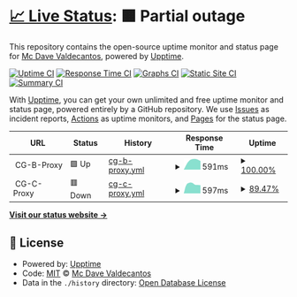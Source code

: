 # [📈 Live Status](https://mcdave029.github.io/uptime-monitoring): <!--live status--> **🟧 Partial outage**

This repository contains the open-source uptime monitor and status page for [Mc Dave Valdecantos](https://www.linkedin.com/in/mc-dave-valdecantos-10325596), powered by [Upptime](https://github.com/upptime/upptime).

[![Uptime CI](https://github.com/mcdave029/uptime-monitoring/workflows/Uptime%20CI/badge.svg)](https://github.com/upptime/upptime/actions?query=workflow%3A%22Uptime+CI%22)
[![Response Time CI](https://github.com/mcdave029/uptime-monitoring/workflows/Response%20Time%20CI/badge.svg)](https://github.com/upptime/upptime/actions?query=workflow%3A%22Response+Time+CI%22)
[![Graphs CI](https://github.com/mcdave029/uptime-monitoring/workflows/Graphs%20CI/badge.svg)](https://github.com/upptime/upptime/actions?query=workflow%3A%22Graphs+CI%22)
[![Static Site CI](https://github.com/mcdave029/uptime-monitoring/workflows/Static%20Site%20CI/badge.svg)](https://github.com/upptime/upptime/actions?query=workflow%3A%22Static+Site+CI%22)
[![Summary CI](https://github.com/mcdave029/uptime-monitoring/workflows/Summary%20CI/badge.svg)](https://github.com/upptime/upptime/actions?query=workflow%3A%22Summary+CI%22)

With [Upptime](https://upptime.js.org), you can get your own unlimited and free uptime monitor and status page, powered entirely by a GitHub repository. We use [Issues](https://github.com/mcdave029/uptime-monitoring/issues) as incident reports, [Actions](https://github.com/mcdave029/uptime-monitoring/actions) as uptime monitors, and [Pages](https://mcdave029.github.io/uptime-monitoring) for the status page.

<!--start: status pages-->
<!-- This summary is generated by Upptime (https://github.com/upptime/upptime) -->
<!-- Do not edit this manually, your changes will be overwritten -->
<!-- prettier-ignore -->
| URL | Status | History | Response Time | Uptime |
| --- | ------ | ------- | ------------- | ------ |
| <img alt="" src="https://favicons.githubusercontent.com/null" height="13"> CG-B-Proxy | 🟩 Up | [cg-b-proxy.yml](https://github.com/mcdave029/uptime-monitoring/commits/master/history/cg-b-proxy.yml) | <details><summary><img alt="Response time graph" src="./graphs/cg-b-proxy/response-time-week.png" height="20"> 591ms</summary><br><a href="https://mcdave029.github.io/uptime-monitoring/history/cg-b-proxy"><img alt="Response time 591" src="https://img.shields.io/endpoint?url=https%3A%2F%2Fraw.githubusercontent.com%2Fmcdave029%2Fuptime-monitoring%2Fmaster%2Fapi%2Fcg-b-proxy%2Fresponse-time.json"></a><br><a href="https://mcdave029.github.io/uptime-monitoring/history/cg-b-proxy"><img alt="24-hour response time 591" src="https://img.shields.io/endpoint?url=https%3A%2F%2Fraw.githubusercontent.com%2Fmcdave029%2Fuptime-monitoring%2Fmaster%2Fapi%2Fcg-b-proxy%2Fresponse-time-day.json"></a><br><a href="https://mcdave029.github.io/uptime-monitoring/history/cg-b-proxy"><img alt="7-day response time 591" src="https://img.shields.io/endpoint?url=https%3A%2F%2Fraw.githubusercontent.com%2Fmcdave029%2Fuptime-monitoring%2Fmaster%2Fapi%2Fcg-b-proxy%2Fresponse-time-week.json"></a><br><a href="https://mcdave029.github.io/uptime-monitoring/history/cg-b-proxy"><img alt="30-day response time 591" src="https://img.shields.io/endpoint?url=https%3A%2F%2Fraw.githubusercontent.com%2Fmcdave029%2Fuptime-monitoring%2Fmaster%2Fapi%2Fcg-b-proxy%2Fresponse-time-month.json"></a><br><a href="https://mcdave029.github.io/uptime-monitoring/history/cg-b-proxy"><img alt="1-year response time 591" src="https://img.shields.io/endpoint?url=https%3A%2F%2Fraw.githubusercontent.com%2Fmcdave029%2Fuptime-monitoring%2Fmaster%2Fapi%2Fcg-b-proxy%2Fresponse-time-year.json"></a></details> | <details><summary><a href="https://mcdave029.github.io/uptime-monitoring/history/cg-b-proxy">100.00%</a></summary><a href="https://mcdave029.github.io/uptime-monitoring/history/cg-b-proxy"><img alt="All-time uptime 100.00%" src="https://img.shields.io/endpoint?url=https%3A%2F%2Fraw.githubusercontent.com%2Fmcdave029%2Fuptime-monitoring%2Fmaster%2Fapi%2Fcg-b-proxy%2Fuptime.json"></a><br><a href="https://mcdave029.github.io/uptime-monitoring/history/cg-b-proxy"><img alt="24-hour uptime 100.00%" src="https://img.shields.io/endpoint?url=https%3A%2F%2Fraw.githubusercontent.com%2Fmcdave029%2Fuptime-monitoring%2Fmaster%2Fapi%2Fcg-b-proxy%2Fuptime-day.json"></a><br><a href="https://mcdave029.github.io/uptime-monitoring/history/cg-b-proxy"><img alt="7-day uptime 100.00%" src="https://img.shields.io/endpoint?url=https%3A%2F%2Fraw.githubusercontent.com%2Fmcdave029%2Fuptime-monitoring%2Fmaster%2Fapi%2Fcg-b-proxy%2Fuptime-week.json"></a><br><a href="https://mcdave029.github.io/uptime-monitoring/history/cg-b-proxy"><img alt="30-day uptime 100.00%" src="https://img.shields.io/endpoint?url=https%3A%2F%2Fraw.githubusercontent.com%2Fmcdave029%2Fuptime-monitoring%2Fmaster%2Fapi%2Fcg-b-proxy%2Fuptime-month.json"></a><br><a href="https://mcdave029.github.io/uptime-monitoring/history/cg-b-proxy"><img alt="1-year uptime 100.00%" src="https://img.shields.io/endpoint?url=https%3A%2F%2Fraw.githubusercontent.com%2Fmcdave029%2Fuptime-monitoring%2Fmaster%2Fapi%2Fcg-b-proxy%2Fuptime-year.json"></a></details>
| <img alt="" src="https://favicons.githubusercontent.com/null" height="13"> CG-C-Proxy | 🟥 Down | [cg-c-proxy.yml](https://github.com/mcdave029/uptime-monitoring/commits/master/history/cg-c-proxy.yml) | <details><summary><img alt="Response time graph" src="./graphs/cg-c-proxy/response-time-week.png" height="20"> 597ms</summary><br><a href="https://mcdave029.github.io/uptime-monitoring/history/cg-c-proxy"><img alt="Response time 597" src="https://img.shields.io/endpoint?url=https%3A%2F%2Fraw.githubusercontent.com%2Fmcdave029%2Fuptime-monitoring%2Fmaster%2Fapi%2Fcg-c-proxy%2Fresponse-time.json"></a><br><a href="https://mcdave029.github.io/uptime-monitoring/history/cg-c-proxy"><img alt="24-hour response time 597" src="https://img.shields.io/endpoint?url=https%3A%2F%2Fraw.githubusercontent.com%2Fmcdave029%2Fuptime-monitoring%2Fmaster%2Fapi%2Fcg-c-proxy%2Fresponse-time-day.json"></a><br><a href="https://mcdave029.github.io/uptime-monitoring/history/cg-c-proxy"><img alt="7-day response time 597" src="https://img.shields.io/endpoint?url=https%3A%2F%2Fraw.githubusercontent.com%2Fmcdave029%2Fuptime-monitoring%2Fmaster%2Fapi%2Fcg-c-proxy%2Fresponse-time-week.json"></a><br><a href="https://mcdave029.github.io/uptime-monitoring/history/cg-c-proxy"><img alt="30-day response time 597" src="https://img.shields.io/endpoint?url=https%3A%2F%2Fraw.githubusercontent.com%2Fmcdave029%2Fuptime-monitoring%2Fmaster%2Fapi%2Fcg-c-proxy%2Fresponse-time-month.json"></a><br><a href="https://mcdave029.github.io/uptime-monitoring/history/cg-c-proxy"><img alt="1-year response time 597" src="https://img.shields.io/endpoint?url=https%3A%2F%2Fraw.githubusercontent.com%2Fmcdave029%2Fuptime-monitoring%2Fmaster%2Fapi%2Fcg-c-proxy%2Fresponse-time-year.json"></a></details> | <details><summary><a href="https://mcdave029.github.io/uptime-monitoring/history/cg-c-proxy">89.47%</a></summary><a href="https://mcdave029.github.io/uptime-monitoring/history/cg-c-proxy"><img alt="All-time uptime 89.47%" src="https://img.shields.io/endpoint?url=https%3A%2F%2Fraw.githubusercontent.com%2Fmcdave029%2Fuptime-monitoring%2Fmaster%2Fapi%2Fcg-c-proxy%2Fuptime.json"></a><br><a href="https://mcdave029.github.io/uptime-monitoring/history/cg-c-proxy"><img alt="24-hour uptime 89.47%" src="https://img.shields.io/endpoint?url=https%3A%2F%2Fraw.githubusercontent.com%2Fmcdave029%2Fuptime-monitoring%2Fmaster%2Fapi%2Fcg-c-proxy%2Fuptime-day.json"></a><br><a href="https://mcdave029.github.io/uptime-monitoring/history/cg-c-proxy"><img alt="7-day uptime 89.47%" src="https://img.shields.io/endpoint?url=https%3A%2F%2Fraw.githubusercontent.com%2Fmcdave029%2Fuptime-monitoring%2Fmaster%2Fapi%2Fcg-c-proxy%2Fuptime-week.json"></a><br><a href="https://mcdave029.github.io/uptime-monitoring/history/cg-c-proxy"><img alt="30-day uptime 89.47%" src="https://img.shields.io/endpoint?url=https%3A%2F%2Fraw.githubusercontent.com%2Fmcdave029%2Fuptime-monitoring%2Fmaster%2Fapi%2Fcg-c-proxy%2Fuptime-month.json"></a><br><a href="https://mcdave029.github.io/uptime-monitoring/history/cg-c-proxy"><img alt="1-year uptime 89.47%" src="https://img.shields.io/endpoint?url=https%3A%2F%2Fraw.githubusercontent.com%2Fmcdave029%2Fuptime-monitoring%2Fmaster%2Fapi%2Fcg-c-proxy%2Fuptime-year.json"></a></details>

<!--end: status pages-->

[**Visit our status website →**](https://mcdave029.github.io/uptime-monitoring)

## 📄 License

- Powered by: [Upptime](https://github.com/upptime/upptime)
- Code: [MIT](./LICENSE) © [Mc Dave Valdecantos](https://www.linkedin.com/in/mc-dave-valdecantos-10325596)
- Data in the `./history` directory: [Open Database License](https://opendatacommons.org/licenses/odbl/1-0/)
